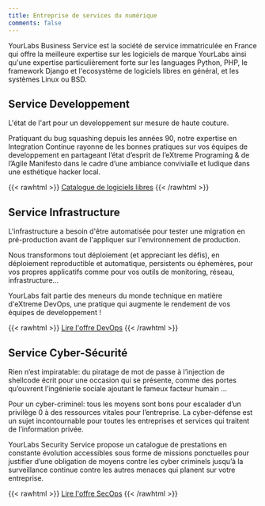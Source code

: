 ```yaml
---
title: Entreprise de services du numérique
comments: false
---
```


YourLabs Business Service est la société de service immatriculée en France qui
offre la meilleure expertise sur les logiciels de marque YourLabs ainsi qu'une
expertise particulièrement forte sur les languages Python, PHP, le framework
Django et l'ecosystème de logiciels libres en général, et les systèmes Linux ou
BSD.

## Service Developpement

L'état de l'art pour un developpement sur mesure de haute couture.

Pratiquant du bug squashing depuis les années 90, notre expertise en
Integration Continue rayonne de les bonnes pratiques sur vos équipes de
developpement en partageant l’état d’esprit de l’eXtreme Programing & de
l’Agile Manifesto dans le cadre d’une ambiance convivialle et ludique dans une
esthétique hacker local.

{{< rawhtml >}}
<a href="https://github.com/yourlabs" class="read-more">Catalogue de logiciels libres</a>
{{< /rawhtml >}}

## Service Infrastructure

L'infrastructure a besoin d'être automatisée pour tester une migration en
pré-production avant de l'appliquer sur l'environnement de production.

Nous transformons tout déploiement (et appreciant les défis), en déploiement
reproductible et automatique, persistents ou éphemères, pour vos propres
applicatifs comme pour vos outils de monitoring, réseau, infrastructure…

YourLabs fait partie des meneurs du monde technique en matière d'eXtreme DevOps,
une pratique qui augmente le rendement de vos équipes de developpement !

{{< rawhtml >}}
<a href="/fr/devops" class="read-more">Lire l'offre DevOps</a>
{{< /rawhtml >}}

## Service Cyber-Sécurité

Rien n’est impiratable: du piratage de mot de passe à l’injection de shellcode
écrit pour une occasion qui se présente, comme des portes qu’ouvrent
l’ingénierie sociale ajoutant le fameux facteur humain ...

Pour un cyber-criminel: tous les moyens sont bons pour escalader d’un privilège
0 à des ressources vitales pour l’entreprise. La cyber-défense est un sujet
incontournable pour toutes les entreprises et services qui traitent de
l’information privée.

YourLabs Security Service propose un catalogue de prestations en constante
évolution accessibles sous forme de missions ponctuelles pour justifier d’une
obligation de moyens contre les cyber criminels jusqu’à la surveillance
continue contre les autres menaces qui planent sur votre entreprise.

{{< rawhtml >}}
<a href="/fr/secops" class="read-more">Lire l'offre SecOps</a>
{{< /rawhtml >}}
